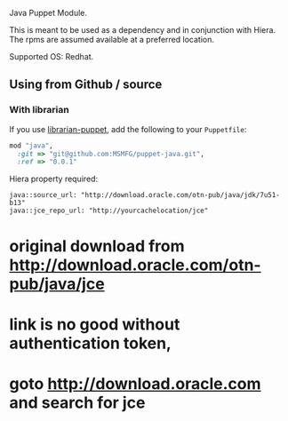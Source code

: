 Java Puppet Module.

This is meant to be used as a dependency and in conjunction with Hiera.
The rpms are assumed available at a preferred location.


Supported OS: Redhat.


## Using from Github / source

### With librarian

If you use [librarian-puppet](https://github.com/rodjek/librarian-puppet), add
the following to your `Puppetfile`:

```ruby
mod "java",
  :git => "git@github.com:MSMFG/puppet-java.git",
  :ref => "0.0.1"
```

Hiera property required:

```
java::source_url: "http://download.oracle.com/otn-pub/java/jdk/7u51-b13"
java::jce_repo_url: "http://yourcachelocation/jce"
```


# original download from http://download.oracle.com/otn-pub/java/jce
# link is no good without authentication token,
# goto http://download.oracle.com and search for jce